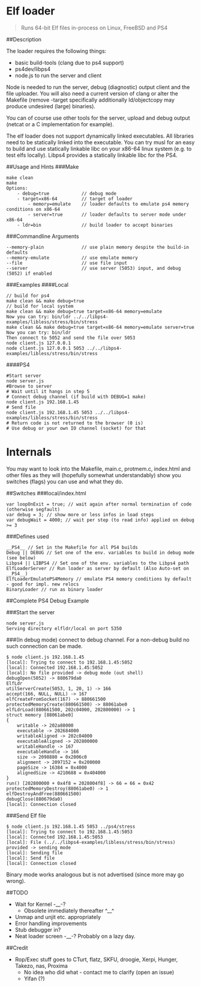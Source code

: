 Elf loader
=====

> Runs 64-bit Elf files in-process on Linux, FreeBSD and PS4

##Description

The loader requires the following things:
- basic build-tools (clang due to ps4 support)
- ps4dev/libps4
- node.js to run the server and client

Node is needed to run the server, debug (diagnostic) output client and the file uploader. You will also need a current version of clang or alter the Makefile (remove -target specifically additionally ld/objectcopy may produce undesired (large) binaries).

You can of course use other tools for the server, upload and debug output (netcat or a C implementation for example).

The elf loader does not support dynamically linked executables. All libraries need to be statically linked into the executable. You can try musl for an easy to build and use statically linkable libc on your x86-64 linux system (e.g. to test elfs
locally). Libps4 provides a statically linkable libc for the PS4.

##Usage and Hints
###Make
```
make clean
make
Options:
	- debug=true			// debug mode
 	- target=x86-64			// target of loader
		- memory=emulate 	// loader defaults to emulate ps4 memory conditions on x86-64
		- server=true		// loader defaults to server mode under x86-64
	- ldr=bin				// build loader to accept binaries
```
###Commandline Arguments
```
--memory-plain				// use plain memory despite the build-in defaults
--memory-emulate			// use emulate memory
--file						// use file input
--server					// use server (5053) input, and debug (5052) if enabled

```
###Examples
####Local
```
// build for ps4
make clean && make debug=true
// build for local system
make clean && make debug=true target=x86-64 memory=emulate
Now you can try: bin/ldr ../../libps4-examples/libless/stress/bin/stress
make clean && make debug=true target=x86-64 memory=emulate server=true
Now you can try: bin/ldr
Then connect to 5052 and send the file over 5053
node client.js 127.0.0.1
node client.js 127.0.0.1 5053 ../../libps4-examples/libless/stress/bin/stress
```
####PS4
```
#Start server
node server.js
#Browse to server
# Wait until it hangs in step 5
# Connect debug channel (if build with DEBUG=1 make)
node client.js 192.168.1.45
# Send file
node client.js 192.168.1.45 5053 ../../libps4-examples/libless/stress/bin/stress
# Return code is not returned to the browser (0 is)
# Use debug or your own IO channel (socket) for that
```

# Internals

You may want to look into the Makefile, main.c, protmem.c, index.html and other files as they will (hopefully somewhat understandably) show you switches (flags) you can use and what they do.

##Switches
###local/index.html
```
var loopOnExit = true; // wait again after normal termination of code (otherwise segfault)
var debug = 3; // show more or less infos in load steps
var debugWait = 4000; // wait per step (to read info) applied on debug >= 3
```

###Defines used
```
__PS4__ // Set in the Makefile for all PS4 builds
Debug || DEBUG // Set one of the env. variables to build in debug mode (see below)
Libps4 || LIBPS4 // Set one of the env. variables to the Libps4 path
ElfLoaderServer // Run loader as server by default (Also Auto-set on __PS4__)
ElfLoaderEmulatePS4Memory // emulate PS4 memory conditions by default - good for impl. new relocs
BinaryLoader // run as binary loader
```

##Complete PS4 Debug Example

###Start the server
```
node server.js
Serving directory elfldr/local on port 5350
```

###(In debug mode) connect to debug channel. For a non-debug build no such connection can be made.
```
$ node client.js 192.168.1.45
[local]: Trying to connect to 192.168.1.45:5052
[local]: Connected 192.168.1.45:5052
[local]: No file provided -> debug mode (out shell)
debugOpen(5052) -> 880679da0
ElfLdr
utilServerCreate(5053, 1, 20, 1) -> 166
accept(166, NULL, NULL) -> 167
elfCreateFromSocket(167) -> 880661500
protectedMemoryCreate(880661500) -> 88061abe0
elfLdrLoad(880661500, 202c04000, 202800000) -> 1
struct memory [88061abe0]
{
	writable -> 202a88000
	executable -> 202684000
	writableAligned -> 202c04000
	executableAligned -> 202800000
	writableHandle -> 167
	executableHandle -> 166
	size -> 2098880 = 0x2006c0
	alignment -> 2097152 = 0x200000
	pageSize -> 16384 = 0x4000
	alignedSize -> 4210688 = 0x404000
}
run() [202800000 + 0x4f8 = 2028004f8] -> 66 = 66 = 0x42
protectedMemoryDestroy(88061abe0) -> 1
elfDestroyAndFree(880661500)
debugClose(880679da0)
[local]: Connection closed
```

###Send Elf file
```
$ node client.js 192.168.1.45 5053 ../ps4/stress
[local]: Trying to connect to 192.168.1.45:5053
[local]: Connected 192.168.1.45:5053
[local]: File (../../libps4-examples/libless/stress/bin/stress) provided -> sending mode
[local]: Sending file
[local]: Send file
[local]: Connection closed
```

Binary mode works analogous but is not advertised (since more may go wrong).

##TODO
- Wait for Kernel -__-?
	- Obsolete immediately thereafter ^__^
- Unmap and unjit etc. appropriately
- Error handling improvements
- Stub debugger in?
- Neat loader screen -__-? Probably on a lazy day.

##Credit
- Rop/Exec stuff goes to CTurt, flatz, SKFU, droogie, Xerpi, Hunger, Takezo, nas, Proxima
	- No idea who did what - contact me to clarify (open an issue)
	- Yifan (?)
